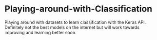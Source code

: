 # Playing-around-with-Classification

Playing around with datasets to learn classification with the Keras API.
Definitely not the best models on the internet but will work towards improving and learning better soon.
